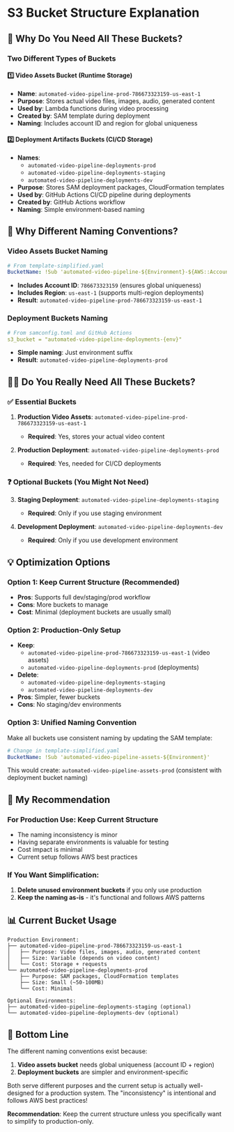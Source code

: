 # S3 Bucket Structure Explanation

## 🤔 **Why Do You Need All These Buckets?**

### **Two Different Types of Buckets**

#### 1️⃣ **Video Assets Bucket** (Runtime Storage)
- **Name**: `automated-video-pipeline-prod-786673323159-us-east-1`
- **Purpose**: Stores actual video files, images, audio, generated content
- **Used by**: Lambda functions during video processing
- **Created by**: SAM template during deployment
- **Naming**: Includes account ID and region for global uniqueness

#### 2️⃣ **Deployment Artifacts Buckets** (CI/CD Storage)
- **Names**: 
  - `automated-video-pipeline-deployments-prod`
  - `automated-video-pipeline-deployments-staging`
  - `automated-video-pipeline-deployments-dev`
- **Purpose**: Stores SAM deployment packages, CloudFormation templates
- **Used by**: GitHub Actions CI/CD pipeline during deployments
- **Created by**: GitHub Actions workflow
- **Naming**: Simple environment-based naming

## 🎯 **Why Different Naming Conventions?**

### **Video Assets Bucket Naming**
```yaml
# From template-simplified.yaml
BucketName: !Sub 'automated-video-pipeline-${Environment}-${AWS::AccountId}-${AWS::Region}'
```
- **Includes Account ID**: `786673323159` (ensures global uniqueness)
- **Includes Region**: `us-east-1` (supports multi-region deployments)
- **Result**: `automated-video-pipeline-prod-786673323159-us-east-1`

### **Deployment Buckets Naming**
```yaml
# From samconfig.toml and GitHub Actions
s3_bucket = "automated-video-pipeline-deployments-{env}"
```
- **Simple naming**: Just environment suffix
- **Result**: `automated-video-pipeline-deployments-prod`

## 🤷‍♂️ **Do You Really Need All These Buckets?**

### **✅ Essential Buckets**
1. **Production Video Assets**: `automated-video-pipeline-prod-786673323159-us-east-1`
   - **Required**: Yes, stores your actual video content
   
2. **Production Deployment**: `automated-video-pipeline-deployments-prod`
   - **Required**: Yes, needed for CI/CD deployments

### **❓ Optional Buckets (You Might Not Need)**
3. **Staging Deployment**: `automated-video-pipeline-deployments-staging`
   - **Required**: Only if you use staging environment
   
4. **Development Deployment**: `automated-video-pipeline-deployments-dev`
   - **Required**: Only if you use development environment

## 💡 **Optimization Options**

### **Option 1: Keep Current Structure** (Recommended)
- **Pros**: Supports full dev/staging/prod workflow
- **Cons**: More buckets to manage
- **Cost**: Minimal (deployment buckets are usually small)

### **Option 2: Production-Only Setup**
- **Keep**: 
  - `automated-video-pipeline-prod-786673323159-us-east-1` (video assets)
  - `automated-video-pipeline-deployments-prod` (deployments)
- **Delete**: 
  - `automated-video-pipeline-deployments-staging`
  - `automated-video-pipeline-deployments-dev`
- **Pros**: Simpler, fewer buckets
- **Cons**: No staging/dev environments

### **Option 3: Unified Naming Convention**
Make all buckets use consistent naming by updating the SAM template:

```yaml
# Change in template-simplified.yaml
BucketName: !Sub 'automated-video-pipeline-assets-${Environment}'
```

This would create: `automated-video-pipeline-assets-prod` (consistent with deployment bucket naming)

## 🎯 **My Recommendation**

### **For Production Use**: Keep Current Structure
- The naming inconsistency is minor
- Having separate environments is valuable for testing
- Cost impact is minimal
- Current setup follows AWS best practices

### **If You Want Simplification**: 
1. **Delete unused environment buckets** if you only use production
2. **Keep the naming as-is** - it's functional and follows AWS patterns

## 📊 **Current Bucket Usage**

```
Production Environment:
├── automated-video-pipeline-prod-786673323159-us-east-1
│   ├── Purpose: Video files, images, audio, generated content
│   ├── Size: Variable (depends on video content)
│   └── Cost: Storage + requests
└── automated-video-pipeline-deployments-prod
    ├── Purpose: SAM packages, CloudFormation templates
    ├── Size: Small (~50-100MB)
    └── Cost: Minimal

Optional Environments:
├── automated-video-pipeline-deployments-staging (optional)
└── automated-video-pipeline-deployments-dev (optional)
```

## 🚀 **Bottom Line**

The different naming conventions exist because:
1. **Video assets bucket** needs global uniqueness (account ID + region)
2. **Deployment buckets** are simpler and environment-specific

Both serve different purposes and the current setup is actually well-designed for a production system. The "inconsistency" is intentional and follows AWS best practices! 

**Recommendation**: Keep the current structure unless you specifically want to simplify to production-only.